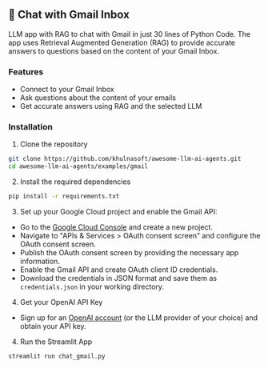 ## 📨 Chat with Gmail Inbox 

LLM app with RAG to chat with Gmail in just 30 lines of Python Code. The app uses Retrieval Augmented Generation (RAG) to provide accurate answers to questions based on the content of your Gmail Inbox.

### Features

- Connect to your Gmail Inbox
- Ask questions about the content of your emails
- Get accurate answers using RAG and the selected LLM

### Installation

1. Clone the repository

```bash
git clone https://github.com/khulnasoft/awesome-llm-ai-agents.git
cd awesome-llm-ai-agents/examples/gmail
```
2. Install the required dependencies

```bash
pip install -r requirements.txt
```

3. Set up your Google Cloud project and enable the Gmail API:

- Go to the [Google Cloud Console](https://console.cloud.google.com/) and create a new project.
- Navigate to "APIs & Services > OAuth consent screen" and configure the OAuth consent screen.
- Publish the OAuth consent screen by providing the necessary app information.
- Enable the Gmail API and create OAuth client ID credentials.
- Download the credentials in JSON format and save them as `credentials.json` in your working directory.

4. Get your OpenAI API Key

- Sign up for an [OpenAI account](https://platform.openai.com/) (or the LLM provider of your choice) and obtain your API key.

4. Run the Streamlit App

```bash
streamlit run chat_gmail.py
```


